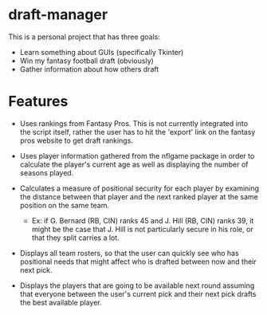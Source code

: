# draft-manager

This is a personal project that has three goals:
* Learn something about GUIs (specifically Tkinter)
* Win my fantasy football draft (obviously)
* Gather information about how others draft

# Features

* Uses rankings from Fantasy Pros. This is not currently integrated into the script itself, rather the user has
to hit the 'export' link on the fantasy pros website to get draft rankings.

* Uses player information gathered from the nflgame package in order to calculate the player's current age as well
as displaying the number of seasons played.

* Calculates a measure of positional security for each player by examining the distance between that player and
the next ranked player at the same position on the same team. 
  * Ex: if G. Bernard (RB, CIN) ranks 45 and J. Hill (RB, CIN) ranks 39, it might be the case that J. Hill is not
  particularly secure in his role, or that they split carries a lot.
  
* Displays all team rosters, so that the user can quickly see who has positional needs that might affect who is drafted
between now and their next pick.

* Displays the players that are going to be available next round assuming that everyone between the user's current
pick and their next pick drafts the best available player.
